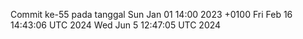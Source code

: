Commit ke-55 pada tanggal Sun Jan 01 14:00 2023 +0100
Fri Feb 16 14:43:06 UTC 2024
Wed Jun  5 12:47:05 UTC 2024
